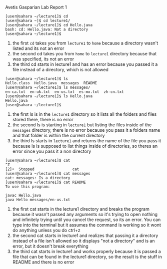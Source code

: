 Avetis Gasparian Lab Report 1 
```
[user@sahara ~/lecture1]$ cd
[user@sahara ~]$ cd lecture1/
[user@sahara ~/lecture1]$ cd Hello.java
bash: cd: Hello.java: Not a directory
[user@sahara ~/lecture1]$ 
```

1. the first `cd` takes you from `lecture1` to `home` because a directory wasn't listed and its not an error
2. the second cd takes you from `home` to `lecture1` directory because that was specified, its not an error
3. the third cd starts in lecture1 and has an error because you passed it a file instead of a directory, which is not allowed


```
[user@sahara ~/lecture1]$ ls
Hello.class  Hello.java  messages  README
[user@sahara ~/lecture1]$ ls messages/
en-ca.txt  en-uk.txt  en-us.txt  es-mx.txt  zh-cn.txt
[user@sahara ~/lecture1]$ ls Hello.java
Hello.java
[user@sahara ~/lecture1]$ 
```

1. the first ls is in the `lecture1` directory so it lists all the folders and files stored there, there is no error
2. the second ls is starting in `lecture1` but listing the files inside of the `messages` directory, there is no error because you pass it a folders name and that folder is within the current directory
3. the third ls starts in `lecture1` and returns the name of the file you pass it because ls is supposed to list things inside of directories, so theres an error since you pass it a non directory

```
[user@sahara ~/lecture1]$ cat
^Z
[2]+  Stopped                 cat
[user@sahara ~/lecture1]$ cat messages
cat: messages: Is a directory
[user@sahara ~/lecture1]$ cat README 
To use this program:

javac Hello.java
java Hello messages/en-us.txt
```

1. the first cat starts in the lecture1 directory and breaks the program because it wasn't passed any arguments so it's trying to open nothing and infinitely trying until you cancel the request, so its an error. You can type into the terminal but it assumes the command is working so it wont do anything unless you do ctrl+z
2. the second cat starts in lecture1 and realizes that passing it a directory instead of a file isn't allowed so it displays "not a directory" and is an error, but it doesn't break everything
3. the third cat starts in lecture1 and works properly because it is passed a file that can be found in the lecture1 directory, so the result is the stuff in README and there is no error
